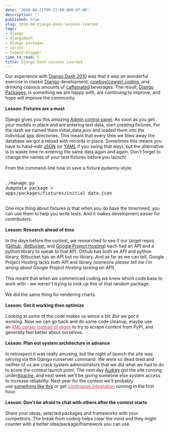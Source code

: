 ```yaml
---
date: '2010-08-21T09:22:00.000-07:00'
description: ''
published: true
slug: 2010-08-django-dash-lessons-learned
tags:
- django
- djangodash
- django packages
- sprint
- legacy-blogger
time_to_read: 5
title: Django Dash Lessons Learned
---
```


Our experience with <a href="http://djangodash.com/">Django Dash 2010</a> was that it was an wonderful exercise in classic <a href="http://djangoproject.com/">Django</a> development, <a href="http://en.wikipedia.org/wiki/Cowboy_coding">cowboy/cowgirl coding</a>, and drinking copious amounts of <a href="http://en.wikipedia.org/wiki/Caffeine">caffeinated</a> beverages. The result, <a href="http://djangopackages.com/">Django Packages</a>, is something we are happy with, are&nbsp;continuing&nbsp;to improve, and hope will improve the community.<br /><br /><b>Lesson: Fixtures are a must</b><br /><br />Django gives you this amazing <a href="http://docs.djangoproject.com/en/dev/ref/contrib/admin/">Admin control panel</a>. As soon as you get your models in place and are entering test data, start creating fixtures. For the dash we named them initial_data.json and loaded them into the individual app directories. This meant that every time we blew away the database we got a reload with records in place. Sometimes this means you have to hand-edit <a href="http://en.wikipedia.org/wiki/JSON">JSON</a> (or <a href="http://en.wikipedia.org/wiki/YAML">YAML</a> if you swing that way), but the alternative is to waste time re-entering the same data again and again. Don't forget to change the names of your test fixtures before you launch!<br /><br />From the command-line how to save a fixture pydanny-style:<br /><br /><pre class="prettyprint lang-bsh">./manage.py dumpdata package &gt; apps/packages/fixtures/initial_data.json</pre><br />One nice thing about fixtures is that when you do have the time/need, you can use them to help you write tests. And it makes development easier for contributors.<br /><br /><b>Lesson: Research ahead of time</b><br /><br />In the days before the contest, we researched to see if our target repos (<a href="http://github.com/">Github</a>, ;<a href="http://bitbucket.org/">BitBucket</a>, and&nbsp;<a href="http://code.google.com/">Google Project Hosting</a>) each had an API and a python library to speak to that API. Github has both an API and python library, Bitbucket has an API but no library. And as far as we can tell, Google Project Hosting lacks both API and library (<i>someone please tell me I'm wrong about Google Project Hosting lacking an API</i>).<br /><br />This meant that when we commenced coding we knew which code base to work with - we weren't trying to look up this or that random package.<br /><br />We did the same thing for rendering charts.<br /><br /><b>Lesson: Get it working then optimize</b><br /><br />Looking at some of the code makes us wince a bit.&nbsp;<i>But we got it working.</i>&nbsp;Now we can go back and do some code cleanup, maybe use an&nbsp;<a href="http://stackoverflow.com/questions/1732348/regex-match-open-tags-except-xhtml-self-contained-tags/1732454#1732454" style="color: #b4445c;">XML parser instead of regex</a>&nbsp;to try to scrape content from PyPI, and generally feel better about ourselves.<br /><br /><b>Lesson: Plan out system architecture in advance</b><br /><br />In retrospect it was really amusing, but the night of launch the site was serving via the Django runserver command. We were so dead tired and neither of us are crack system administrators that we did what we had to do to score the contest launch point. The next day <a href="http://audreyr.posterous.com//">Audrey</a> got the site running under<a href="http://httpd.apache.org/">Apache</a>, and next week we'll be giving someone else system access to increase reliability. Next year for the contest we'll probably use&nbsp;<a href="http://djangopackages.com/grids/g/webserver/">something like this</a>&nbsp;or get&nbsp;<a href="http://en.wikipedia.org/wiki/Continuous_integration" style="color: #b4445c;">continuous integration</a>&nbsp;running in the first hour.<br /><br /><b>Lesson: Don't be afraid to chat with others after the contest starts</b><br /><br />Share your ideas, selected packages and frameworks with your competitors. The break from coding helps clear the mind and they might counter with a better idea/package/framework you can use.